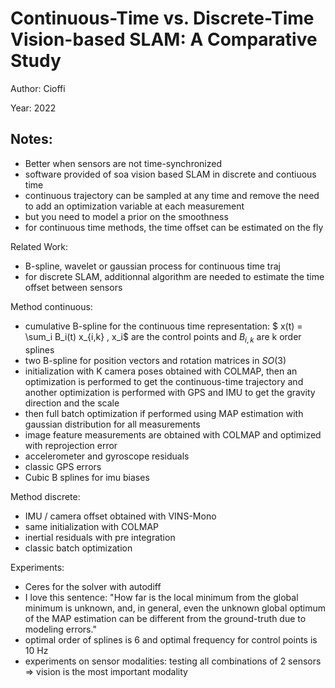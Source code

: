 # Continuous-Time vs. Discrete-Time Vision-based SLAM: A Comparative Study

Author: Cioffi

Year: 2022

Notes:
---
* Better when sensors are not time-synchronized
* software provided of soa vision based SLAM in discrete and contiuous time
* continuous trajectory can be sampled at any time and remove the need to add an optimization variable at each measurement
* but you need to model a prior on the smoothness
* for continuous time methods, the time offset can be estimated on the fly

Related Work:
* B-spline, wavelet or gaussian process for continuous time traj
* for discrete SLAM, additionnal algorithm are needed to estimate the time offset between sensors

Method continuous:
* cumulative B-spline for the continuous time representation: $ x(t) = \sum_i B_i(t) x_{i,k} , x_i$ are the control points and $B_{i,k}$ are k order splines
* two B-spline for position vectors and rotation matrices in $SO(3)$
* initialization with K camera poses obtained with COLMAP, then an optimization is performed to get the continuous-time trajectory and another optimization is performed with GPS and IMU to get the gravity direction and the scale
* then full batch optimization if performed using MAP estimation with gaussian distribution for all measurements
* image feature measurements are obtained with COLMAP and optimized with reprojection error 
* accelerometer and gyroscope residuals
* classic GPS errors
* Cubic B splines for imu biases

Method discrete:
* IMU / camera offset obtained with VINS-Mono
* same initialization with COLMAP
* inertial residuals with pre integration
* classic batch optimization

Experiments:
* Ceres for the solver with autodiff
* I love this sentence: "How far is the local minimum from the global
minimum is unknown, and, in general, even the unknown
global optimum of the MAP estimation can be different from
the ground-truth due to modeling errors."
* optimal order of splines is 6 and optimal frequency for control points is 10 Hz
* experiments on sensor modalities: testing all combinations of 2 sensors => vision is the most important modality